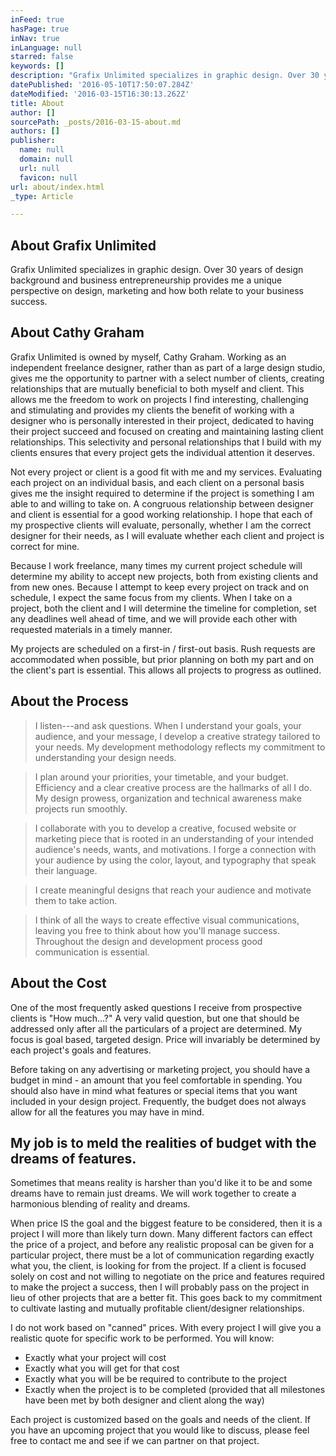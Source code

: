 ```yaml
---
inFeed: true
hasPage: true
inNav: true
inLanguage: null
starred: false
keywords: []
description: "Grafix Unlimited specializes in graphic design. Over 30 years of design background and business entrepreneurship provides me a unique perspective on design, marketing and how both relate to your business success.\_"
datePublished: '2016-05-10T17:50:07.284Z'
dateModified: '2016-03-15T16:30:13.262Z'
title: About
author: []
sourcePath: _posts/2016-03-15-about.md
authors: []
publisher:
  name: null
  domain: null
  url: null
  favicon: null
url: about/index.html
_type: Article

---
```

## About Grafix Unlimited

Grafix Unlimited specializes in graphic design. Over 30 years of design background and business entrepreneurship provides me a unique perspective on design, marketing and how both relate to your business success. 

## About Cathy Graham 

Grafix Unlimited is owned by myself, Cathy Graham. Working as an independent freelance designer, rather than as part of a large design studio, gives me the opportunity to partner with a select number of clients, creating relationships that are mutually beneficial to both myself and client. This allows me the freedom to work on projects I find interesting, challenging and stimulating and provides my clients the benefit of working with a designer who is personally interested in their project, dedicated to having their project succeed and focused on creating and maintaining lasting client relationships. This selectivity and personal relationships that I build with my clients ensures that every project gets the individual attention it deserves. 

Not every project or client is a good fit with me and my services. Evaluating each project on an individual basis, and each client on a personal basis gives me the insight required to determine if the project is something I am able to and willing to take on. A congruous relationship between designer and client is essential for a good working relationship. I hope that each of my prospective clients will evaluate, personally, whether I am the correct designer for their needs, as I will evaluate whether each client and project is correct for mine. 

Because I work freelance, many times my current project schedule will determine my ability to accept new projects, both from existing clients and from new ones. Because I attempt to keep every project on track and on schedule, I expect the same focus from my clients. When I take on a project, both the client and I will determine the timeline for completion, set any deadlines well ahead of time, and we will provide each other with requested materials in a timely manner. 

My projects are scheduled on a first-in / first-out basis. Rush requests are accommodated when possible, but prior planning on both my part and on the client's part is essential. This allows all projects to progress as outlined. 

## About the Process 
> 
> I listen---and ask questions. When I understand your goals, your audience, and your message, I develop a creative strategy tailored to your needs. My development methodology reflects my commitment to understanding your design needs. 

> I plan around your priorities, your timetable, and your budget. Efficiency and a clear creative process are the hallmarks of all I do. My design prowess, organization and technical awareness make projects run smoothly. 

> I collaborate with you to develop a creative, focused website or marketing piece that is rooted in an understanding of your intended audience's needs, wants, and motivations. I forge a connection with your audience by using the color, layout, and typography that speak their language. 

> I create meaningful designs that reach your audience and motivate them to take action. 

> I think of all the ways to create effective visual communications, leaving you free to think about how you'll manage success.
> Throughout the design and development process good communication is essential. 

## About the Cost 

One of the most frequently asked questions I receive from prospective clients is "How much...?" A very valid question, but one that should be addressed only after all the particulars of a project are determined. My focus is goal based, targeted design. Price will invariably be determined by each project's goals and features. 

Before taking on any advertising or marketing project, you should have a budget in mind - an amount that you feel comfortable in spending. You should also have in mind what features or special items that you want included in your design project. Frequently, the budget does not always allow for all the features you may have in mind. 

## My job is to meld the realities of budget with the dreams of features. 

Sometimes that means reality is harsher than you'd like it to be and some dreams have to remain just dreams. We will work together to create a harmonious blending of reality and dreams. 

When price IS the goal and the biggest feature to be considered, then it is a project I will more than likely turn down. Many different factors can effect the price of a project, and before any realistic proposal can be given for a particular project, there must be a lot of communication regarding exactly what you, the client, is looking for from the project. If a client is focused solely on cost and not willing to negotiate on the price and features required to make the project a success, then I will probably pass on the project in lieu of other projects that are a better fit. This goes back to my commitment to cultivate lasting and mutually profitable client/designer relationships. 

I do not work based on "canned" prices. With every project I will give you a realistic quote for specific work to be performed. You will know: 

* Exactly what your project will cost 
* Exactly what you will get for that cost 
* Exactly what you will be be required to contribute to the project 
* Exactly when the project is to be completed (provided that all milestones have been met by both designer and client along the way) 

Each project is customized based on the goals and needs of the client. If you have an upcoming project that you would like to discuss, please feel free to contact me and see if we can partner on that project.